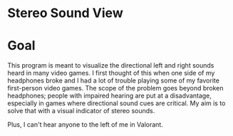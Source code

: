# Stereo Sound View

# Goal
This program is meant to visualize the directional left and right sounds heard in many video games. I first thought of this when one side of my headphones broke and I had a lot of trouble playing some of my favorite first-person video games. The scope of the problem goes beyond broken headphones; people with impaired hearing are put at a disadvantage, especially in games where directional sound cues are critical. My aim is to solve that with a visual indicator of stereo sounds.

Plus, I can't hear anyone to the left of me in Valorant.
